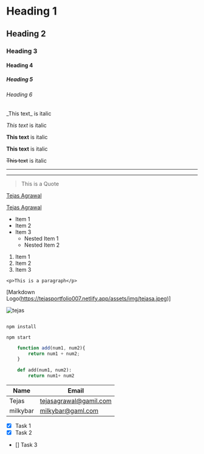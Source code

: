 <!-- Heading -->

# Heading 1

## Heading 2

### Heading 3

#### Heading 4

##### Heading 5

###### Heading 6

<!-- Italic -->

\_This text\_ is italic

_This text_ is italic

<!-- Stron -->

**This text** is italic

**This text** is italic

<!-- Strikethrough -->

~~This text~~ is italic

<!-- Horizantal Row -->

---

---

<!-- BlockQuote -->

> This is a Quote

<!-- links -->

[Tejas Agrawal](https://tejasportfolio007.netlify.app)


<!-- Hover -->
[Tejas Agrawal](https://tejasportfolio007.netlify.app "Tejas Agrawal")



<!-- ul -->

* Item 1
* Item 2 
* Item 3
    * Nested Item 1
    * Nested Item 2


<!-- ol -->

1. Item 1
1. Item 2
1. Item 3

<!-- Inline Code Block -->

`<p>This is a paragraph</p>`

<!-- Images -->
[Markdown Logo(https://tejasportfolio007.netlify.app/assets/img/tejasa.jpeg)]

![tejas](https://github.com/TejasAgrawal007/MarkDown.md/assets/72118095/953c469f-3f7a-458b-8e44-55338c1e71ff)

<!-- GitHub MarkDown -->

```

npm install

npm start

```

```javascript 
    function add(num1, num2){
        return num1 + num2;
    }
```

```python
    def add(num1, num2):
        return num1+ num2
```

<!-- Tables -->

| Name| Email|
|-----| -----|
|Tejas | tejasagrawal@gamil.com|
|milkybar| milkybar@gaml.com|


<!-- Task list -->

* [x] Task 1
* [x] Task 2
* [] Task 3 

